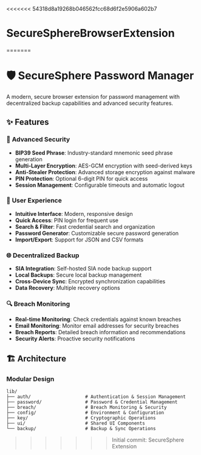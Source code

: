 <<<<<<< 54318d8a19268b046562fcc68d6f2e5906a602b7
# SecureSphereBrowserExtension
=======
# 🛡️ SecureSphere Password Manager

A modern, secure browser extension for password management with decentralized backup capabilities and advanced security features.

## ✨ Features

### 🔐 **Advanced Security**
- **BIP39 Seed Phrase**: Industry-standard mnemonic seed phrase generation
- **Multi-Layer Encryption**: AES-GCM encryption with seed-derived keys
- **Anti-Stealer Protection**: Advanced storage encryption against malware
- **PIN Protection**: Optional 6-digit PIN for quick access
- **Session Management**: Configurable timeouts and automatic logout

### 📱 **User Experience**
- **Intuitive Interface**: Modern, responsive design
- **Quick Access**: PIN login for frequent use
- **Search & Filter**: Fast credential search and organization
- **Password Generator**: Customizable secure password generation
- **Import/Export**: Support for JSON and CSV formats

### 🌐 **Decentralized Backup**
- **SIA Integration**: Self-hosted SIA node backup support
- **Local Backups**: Secure local backup management
- **Cross-Device Sync**: Encrypted synchronization capabilities
- **Data Recovery**: Multiple recovery options

### 🔍 **Breach Monitoring**
- **Real-time Monitoring**: Check credentials against known breaches
- **Email Monitoring**: Monitor email addresses for security breaches
- **Breach Reports**: Detailed breach information and recommendations
- **Security Alerts**: Proactive security notifications

## 🏗️ Architecture

### Modular Design
```
lib/
├── auth/                    # Authentication & Session Management
├── password/                # Password & Credential Management  
├── breach/                  # Breach Monitoring & Security
├── config/                  # Environment & Configuration
├── key/                     # Cryptographic Operations
├── ui/                      # Shared UI Components
└── backup/                  # Backup & Sync Operations
```

>>>>>>> Initial commit: SecureSphere Extension
